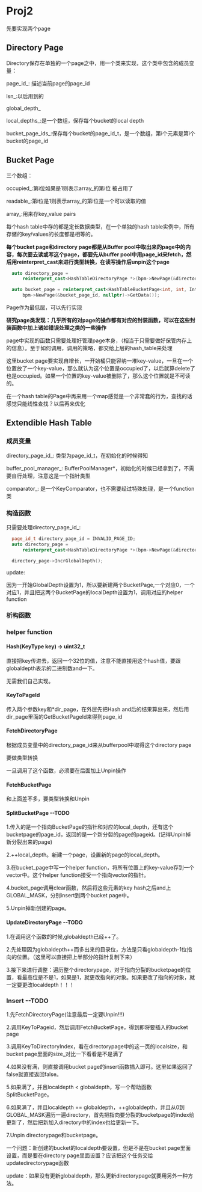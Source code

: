 # Proj2

先要实现两个page

## Directory Page

Directory保存在单独的一个page之中，用一个类来实现，这个类中包含的成员变量：

page_id_: 描述当前page的page_id

lsn_:以后用到的

global_depth_

local_depths_:是一个数组，保存每个bucket的local depth

bucket_page_ids_:保存每个bucket的page_id_t，是一个数组，第i个元素是第i个bucket的page_id

## Bucket Page

三个数组：

occupied_:第i位如果是1则表示array_的第i位 被占用了

readable_:第i位是1则表示array_的第i位是一个可以读取的值

array_:用来存key_value pairs

每个hash table中存的都是定长数据类型，在一个单独的hash table实例中，所有存储的key/values的长度都是相等的。



**每个bucket page和directory page都是从Buffer pool中取出来的page中的内容，每次要去读或写这个page，都要先从buffer pool中用page_id来fetch，然后用reinterpret_cast来进行类型转换，在读写操作后unpin这个page**

```c++
  auto directory_page =
      reinterpret_cast<HashTableDirectoryPage *>(bpm->NewPage(&directory_page_id, nullptr)->GetData());
```

```c++
  auto bucket_page = reinterpret_cast<HashTableBucketPage<int, int, IntComparator> *>(
      bpm->NewPage(&bucket_page_id, nullptr)->GetData());
```

Page作为最低层，可以先行实现



**研究page类发现：几乎所有的对page的操作都有对应的封装函数，可以在这些封装函数中加上诸如错误处理之类的一些操作**



page中实现的函数只需要处理好管理page本身，（相当于只需要做好保管内存上的信息）。至于如何调用，调用的策略，都交给上层的hash_table来处理



这里bucket page要实现自增长，一开始桶只能容纳一堆key-value，一旦在一个位置放了一个key-value，那么就认为这个位置是occupied了，以后就算delete了也是occupied。如果一个位置的key-value被删除了，那么这个位置就是不可读的。

在一个hash table的Page中再来用一个map感觉是一个非常蠢的行为，查找的话感觉只能线性查找？以后再来优化



## Extendible Hash Table

### 成员变量

directory_page_id_: 类型为page_id_t，在初始化的时候得知

buffer_pool_manager_: BufferPoolManager*，初始化的时候已经拿到了，不需要自行处理，注意这是一个指针类型

comparator_: 是一个KeyComparator，也不需要经过特殊处理，是一个function类



### 构造函数

只需要处理directory_page_id_: 

```c++
  page_id_t directory_page_id = INVALID_PAGE_ID;
  auto directory_page =
      reinterpret_cast<HashTableDirectoryPage *>(bpm->NewPage(&directory_page_id, nullptr)->GetData());
```

```c++
  directory_page->IncrGlobalDepth();
```

update:

因为一开始GlobalDepth设置为1，所以要新建两个BucketPage,一个对应0，一个对应1，并且把这两个BucketPage的localDepth设置为1，调用对应的helper function

### 析构函数



### helper function

#### Hash(KeyType key) -> uint32_t

直接把key传进去，返回一个32位的值，注意不能直接用这个hash值，要跟globaldepth表示的二进制数and一下。

无需我们自己实现。

#### KeyToPageId

传入两个参数key和*dir_page，在外层先把Hash and后的结果算出来，然后用dir_page里面的GetBucketPageId来得到page_id

#### FetchDirectoryPage

根据成员变量中的directory_page_id来从bufferpool中取得这个directory page

要做类型转换

一旦调用了这个函数，必须要在后面加上Unpin操作

#### FetchBucketPage

和上面差不多，要类型转换和Unpin

#### SplitBucketPage --TODO

1.传入的是一个指向BucketPage的指针和对应的local_depth，还有这个bucketpage的page_id，返回的是一个新分裂的page的pageid。(记得Unpin掉新分裂出来的page)

2.++local_depth。新建一个page，设置新的page的local_depth。

3.在bucket_page中写一个helper function，将所有位置上的key-value存到一个vector中。这个helper function接受一个指向vector的指针。

4.bucket_page调用clear函数，然后将这些元素的key hash之后and上GLOBAL_MASK，分别insert到两个bucket page中。

5.Unpin掉新创建的page。

#### UpdateDirectoryPage --TODO

1.在调用这个函数的时候,globaldepth已经++了。

2.先处理因为globaldepth++而多出来的目录位，方法是只看globaldepth-1位指向的位置。（这里可以直接把上半部分的指针复制下来）

3.接下来进行调整：遍历整个directorypage，对于指向分裂的bucketpage的位置，看最高位是不是1，如果是1，就更改指向的对象。如果更改了指向的对象，就一定要更改localdepth！！！

### Insert --TODO

1.先FetchDirectoryPage(注意最后一定要Unpin!!!)

2.调用KeyToPageid，然后调用FetchBucketPage，得到即将要插入的bucket page

3.调用KeyToDirectoryIndex，看在directorypage中的这一页的localsize，和bucket page里面的size_对比一下看看是不是满了

4.如果没有满，则直接调用bucket page的insert函数插入即可。这里如果返回了false就直接返回false。

5.如果满了，并且localdepth < globaldepth，写一个帮助函数SplitBucketPage。

6.如果满了，并且localdepth == globaldepth，++globaldepth，并且从0到GLOBAL_MASK遍历一遍directory，首先把指向要分裂的bucketpage的index给更新了，然后把新加入directory中的index也给更新一下。

7.Unpin directorypage和bucketpage。



一个问题：新创建的bucket的localdepth要设置，但是不是在bucket page里面设置，而是要在directory page里面设置？应该把这个任务交给updatedirectorypage函数



update：如果没有更新globaldepth，那么更新directorypage就要用另外一种方法。






